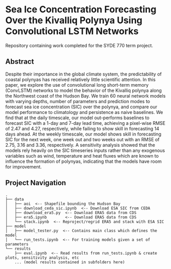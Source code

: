 # Sea Ice Concentration Forecasting Over the Kivalliq Polynya Using Convolutional LSTM Networks

Repository containing work completed for the SYDE 770 term project.

## Abstract
Despite their importance in the global climate system, the predictability of coastal polynyas has received relatively little scientific attention. In this paper, we explore the use of convolutional long short-term memory (ConvLSTM) networks to model the behavior of the Kivalliq polynya along the Northwest coast of the Hudson Bay. We train 60 neural network models with varying depths, number of parameters and prediction modes to forecast sea ice concentration (SIC) over the polynya, and compare our model performance to climatology and persistence as naive baselines. We find that at the daily timescale, our model out-performs baselines to forecast SIC with a 1-day and 7-day lead time, achieving a pixel-wise RMSE of 2.47 and 4.27, respectively, while failing to show skill in forecasting 14 days ahead. At the weekly timescale, our model shows skill in forecasting SIC for the next week, one week out and two weeks out with an RMSE of 2.75, 3.16 and 3.36, respectively. A sensitivity analysis showed that the models rely heavily on the SIC timeseries inputs rather than any exogenous variables such as wind, temperature and heat fluxes which are known to influence the formation of polynyas, indicating that the models have room for improvement.

## Project Navigation
```
.
├── data
│   ├── aoi  <-- Shapefile bounding the Hudson Bay 
│   ├── download_ceda_sic.ipynb  <-- Download ESA SIC from CEDA
│   ├── download_era5.py  <-- Download ERA5 data from CDS
│   ├── era5.ipynb        <-- Download ERA5 data from CDS 
│   └── stack.ipynb  <-- Reproject/regrid ERA5 and stack with ESA SIC
├── model
│   ├── model_tester.py  <-- Contains main class which defines the model
│   └── run_tests.ipynb  <-- For training models given a set of parameters
└── results
    ├── eval.ipynb  <-- Read results from run_tests.ipynb & create plots, sensitivity analysis, etc
    ... (model results contained in subfolders here)
```
